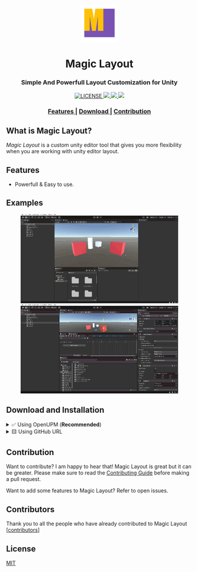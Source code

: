 <p align="center"><img src="Documentation~/images/logo-transparent.png" width="100" height="100"></p>

<h1 align="center">Magic Layout</h1>

<h3 align="center">Simple And Powerfull Layout Customization for Unity</h3>

<div align="center">
  <!-- License -->
  <a href="LICENSE">
    <img src="https://img.shields.io/github/license/r4hulCorleone/unity-magic-layout.svg" alt="LICENSE">
  </a>

<!-- Issues -->

<a href="https://github.com/r4hulCorleone/unity-magic-layout/issues">
    <img src="https://img.shields.io/github/issues/r4hulCorleone/unity-magic-layout">
  </a>

<!-- Pull Requests -->

<a href="https://github.com/r4hulCorleone/unity-magic-layout/pulls">
    <img src="https://img.shields.io/github/issues-pr/r4hulCorleone/unity-magic-layout">
  </a>

<!-- Open UPM -->
  <a href="https://openupm.com/packages/com.rahul-corleone.magic-layout/">
    <img src="https://img.shields.io/npm/v/com.rahul-corleone.magic-layout?label=openupm&amp;registry_uri=https://package.openupm.com" />
  </a>
  
<!-- Downloads total -->
<!-- <a href="https://github.com/r4hulCorleone/unity-magic-layout/releases">
    <img src="https://img.shields.io/github/downloads/r4hulCorleone/unity-magic-layout/total.svg" alt="total download">
  </a> -->

  
</div>

<div align="center">
  <h3>
    <a href="https://github.comr4hulCorleone/unity-magic-layout#features">
      Features
    </a>
    <span> | </span>
    <a href="https://github.com/r4hulCorleone/unity-magic-layout#download-and-installation">
      Download
    </a>
    <span> | </span>
    <a href="https://github.com/r4hulCorleone/unity-magic-layout#contribution">
      Contribution
    </a>
  </h3>
</div>

## What is Magic Layout?

_Magic Layout_ is a custom unity editor tool that gives you more flexibility when you are working with unity editor layout.

## Features

- Powerfull & Easy to use.

## Examples
<p align="center">
  <img src="Documentation~/gifs/1.gif" width="426" height="240">
  <img src="Documentation~/gifs/2.gif" width="426" height="240">
</p>

## Download  and Installation
<details>
  <summary>✅ Using OpenUPM (<b>Recommended</b>)</summary> 
By using scoped registry, you will access to future updates and bug fixes through Package Manager.

To add *Magic Layout* to your project, In unity editor:

- open `Edit/Project Settings/Package Manager`
- add a new Scoped Registry:
```
Name:  OpenUPM
URL:   https://package.openupm.com/
Scope: com.rahul-corleone
```
- click <kbd>Save</kbd>
- open Package Manager
- select ``My Registries`` in dropdown top left
- select ``Magic Layout`` and click ``Install``

<p align="center">
  <img src="Documentation~/images/install/adding-scope.png" width="801" height="576">
  <img src="Documentation~/images/install/selecting-my-registry.png" width="801" height="576">
</p>
  
</details>

<details>
<summary>🟨 Using GitHub URL</summary>

Note that you won't be able to receive updates through Package Manager this way, you'll have to update manually.

To add *Magic Layout* to your project, In unity editor:
- open Window > Package Manager
- click <kbd>+</kbd>
- select <kbd>Add from Git URL</kbd>
- paste `https://github.com/r4hulCorleone/unity-magic-layout.git`
- click <kbd>Add</kbd>
  
  <p align="center">
  <img src="Documentation~/images/install/selecting-git-url.png" width="800" height="570">
</p>
</details>

## Contribution

Want to contribute? I am happy to hear that! Magic Layout is great but it can be greater. Please make sure to read the [Contributing Guide](CONTRIBUTING.md) before making a pull request.

Want to add some features to Magic Layout? Refer to open issues.

## Contributors

Thank you to all the people who have already contributed to Magic Layout [[contributors](https://github.com/r4hulCorleone/unity-magic-layout/graphs/contributors)]

## License

[MIT](https://github.com/r4hulCorleone/unity-magic-layout/blob/develop/LICENSE)
